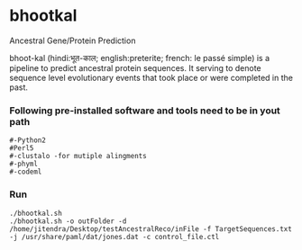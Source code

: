 # bhootkal
Ancestral Gene/Protein Prediction

bhoot-kal (hindi:भूत-काल; english:preterite; french: le passé simple) is a pipeline to predict ancestral protein sequences. It serving to denote sequence level evolutionary events that took place or were completed in the past.

### Following pre-installed software and tools need to be in yout path
```
#-Python2 
#Perl5
#-clustalo -for mutiple alingments 
#-phyml
#-codeml
```

### Run
```
./bhootkal.sh
./bhootkal.sh -o outFolder -d /home/jitendra/Desktop/testAncestralReco/inFile -f TargetSequences.txt -j /usr/share/paml/dat/jones.dat -c control_file.ctl

```

